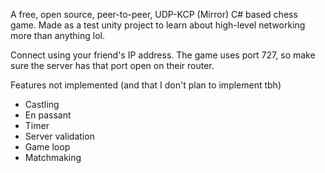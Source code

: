 A free, open source, peer-to-peer, UDP-KCP (Mirror) C# based chess game.
Made as a test unity project to learn about high-level networking more than anything lol.

Connect using your friend's IP address. The game uses port 727, so make sure the server has that port open on their router.

Features not implemented (and that I don't plan to implement tbh)
- Castling
- En passant
- Timer
- Server validation
- Game loop
- Matchmaking
